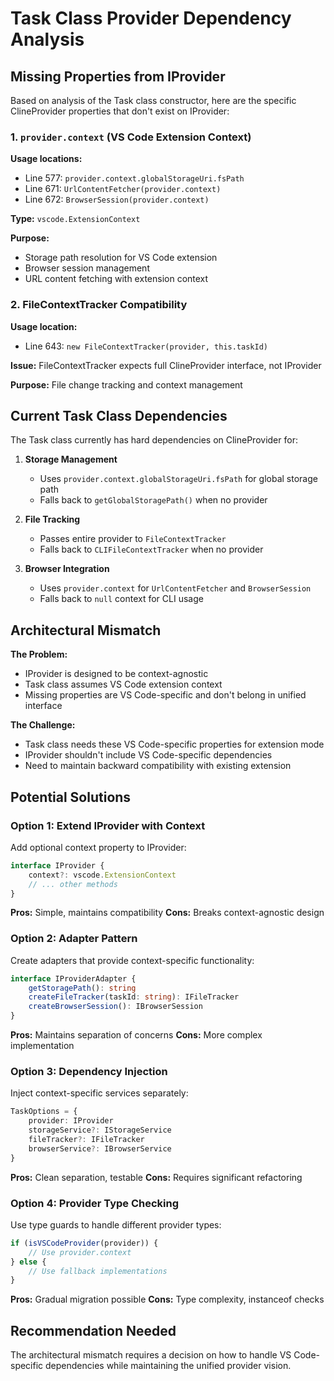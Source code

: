 # Task Class Provider Dependency Analysis

## Missing Properties from IProvider

Based on analysis of the Task class constructor, here are the specific ClineProvider properties that don't exist on IProvider:

### 1. `provider.context` (VS Code Extension Context)

**Usage locations:**

- Line 577: `provider.context.globalStorageUri.fsPath`
- Line 671: `UrlContentFetcher(provider.context)`
- Line 672: `BrowserSession(provider.context)`

**Type:** `vscode.ExtensionContext`

**Purpose:**

- Storage path resolution for VS Code extension
- Browser session management
- URL content fetching with extension context

### 2. FileContextTracker Compatibility

**Usage location:**

- Line 643: `new FileContextTracker(provider, this.taskId)`

**Issue:** FileContextTracker expects full ClineProvider interface, not IProvider

**Purpose:** File change tracking and context management

## Current Task Class Dependencies

The Task class currently has hard dependencies on ClineProvider for:

1. **Storage Management**

    - Uses `provider.context.globalStorageUri.fsPath` for global storage path
    - Falls back to `getGlobalStoragePath()` when no provider

2. **File Tracking**

    - Passes entire provider to `FileContextTracker`
    - Falls back to `CLIFileContextTracker` when no provider

3. **Browser Integration**
    - Uses `provider.context` for `UrlContentFetcher` and `BrowserSession`
    - Falls back to `null` context for CLI usage

## Architectural Mismatch

**The Problem:**

- IProvider is designed to be context-agnostic
- Task class assumes VS Code extension context
- Missing properties are VS Code-specific and don't belong in unified interface

**The Challenge:**

- Task class needs these VS Code-specific properties for extension mode
- IProvider shouldn't include VS Code-specific dependencies
- Need to maintain backward compatibility with existing extension

## Potential Solutions

### Option 1: Extend IProvider with Context

Add optional context property to IProvider:

```typescript
interface IProvider {
	context?: vscode.ExtensionContext
	// ... other methods
}
```

**Pros:** Simple, maintains compatibility
**Cons:** Breaks context-agnostic design

### Option 2: Adapter Pattern

Create adapters that provide context-specific functionality:

```typescript
interface IProviderAdapter {
	getStoragePath(): string
	createFileTracker(taskId: string): IFileTracker
	createBrowserSession(): IBrowserSession
}
```

**Pros:** Maintains separation of concerns
**Cons:** More complex implementation

### Option 3: Dependency Injection

Inject context-specific services separately:

```typescript
TaskOptions = {
    provider: IProvider
    storageService?: IStorageService
    fileTracker?: IFileTracker
    browserService?: IBrowserService
}
```

**Pros:** Clean separation, testable
**Cons:** Requires significant refactoring

### Option 4: Provider Type Checking

Use type guards to handle different provider types:

```typescript
if (isVSCodeProvider(provider)) {
	// Use provider.context
} else {
	// Use fallback implementations
}
```

**Pros:** Gradual migration possible
**Cons:** Type complexity, instanceof checks

## Recommendation Needed

The architectural mismatch requires a decision on how to handle VS Code-specific dependencies while maintaining the unified provider vision.
